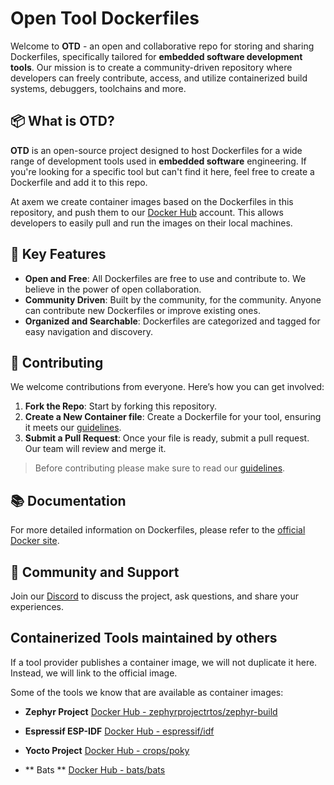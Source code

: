 # Open Tool Dockerfiles

Welcome to **OTD** - an open and collaborative repo for storing and sharing Dockerfiles, specifically tailored for **embedded software development tools**. Our mission is to create a community-driven repository where developers can freely contribute, access, and utilize containerized build systems, debuggers, toolchains and more.

## 📦 What is OTD?

**OTD** is an open-source project designed to host Dockerfiles for a wide range of development tools 
used in **embedded software** engineering. If you're looking for a specific tool but can't find it 
here, feel free to create a Dockerfile and add it to this repo.

At axem we create container images based on the Dockerfiles in this repository, and push them to our 
[Docker Hub](https://hub.docker.com/u/axemsolutions) account. This allows developers to easily pull 
and run the images on their local machines.

## 🌟 Key Features

- **Open and Free**: All Dockerfiles are free to use and contribute to. We believe in the power of open collaboration.
- **Community Driven**: Built by the community, for the community. Anyone can contribute new Dockerfiles or improve existing ones.
- **Organized and Searchable**: Dockerfiles are categorized and tagged for easy navigation and discovery.

## 🚀 Contributing

We welcome contributions from everyone. Here’s how you can get involved:

1. **Fork the Repo**: Start by forking this repository.
2. **Create a New Container file**: Create a Dockerfile for your tool, ensuring it meets our [guidelines](https://github.com/axem-solutions/tool_dockerfiles/blob/main/.github/CONTRIBUTING.md).
3. **Submit a Pull Request**: Once your file is ready, submit a pull request. Our team will review and merge it.

> Before contributing please make sure to read our [guidelines](https://github.com/axem-solutions/tool_dockerfiles/blob/main/.github/CONTRIBUTING.md).

## 📚 Documentation

For more detailed information on Dockerfiles, please refer to the [official Docker site](https://docs.docker.com/guides/docker-concepts/building-images/writing-a-dockerfile/).

## 💬 Community and Support

Join our [Discord](https://discord.gg/3aHuJBNvrJ) to discuss the project, ask questions, and share your experiences. 

## Containerized Tools maintained by others

If a tool provider publishes a container image, we will not duplicate it here. Instead, we will link 
to the official image.

Some of the tools we know that are available as container images:

- **Zephyr Project**
[Docker Hub - zephyrprojectrtos/zephyr-build](https://hub.docker.com/r/zephyrprojectrtos/zephyr-build)

- **Espressif ESP-IDF**
[Docker Hub - espressif/idf](https://hub.docker.com/r/espressif/idf)

- **Yocto Project**
[Docker Hub - crops/poky](https://hub.docker.com/r/yocto/yocto-docker)

- ** Bats **
[Docker Hub - bats/bats](https://hub.docker.com/r/bats/bats)
